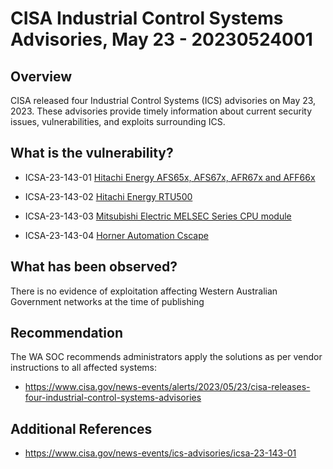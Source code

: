 # CISA Industrial Control Systems Advisories, May 23 -  20230524001

## Overview

CISA released four Industrial Control Systems (ICS) advisories on May 23, 2023. These advisories provide timely information about current security issues, vulnerabilities, and exploits surrounding ICS.

## What is the vulnerability?

- ICSA-23-143-01 [Hitachi Energy AFS65x, AFS67x, AFR67x and AFF66x](https://cisa.gov/news-events/ics-advisories/icsa-23-143-01)

- ICSA-23-143-02 [Hitachi Energy RTU500](https://cisa.gov/news-events/ics-advisories/icsa-23-143-02)

- ICSA-23-143-03 [Mitsubishi Electric MELSEC Series CPU module](https://cisa.gov/news-events/ics-advisories/icsa-23-143-03)

- ICSA-23-143-04 [Horner Automation Cscape](https://cisa.gov/news-events/ics-advisories/icsa-23-143-04)

## What has been observed?

There is no evidence of exploitation affecting Western Australian Government networks at the time of publishing

## Recommendation

The WA SOC recommends administrators apply the solutions as per vendor instructions to all affected systems:

- <https://www.cisa.gov/news-events/alerts/2023/05/23/cisa-releases-four-industrial-control-systems-advisories>

## Additional References

- <https://www.cisa.gov/news-events/ics-advisories/icsa-23-143-01>
